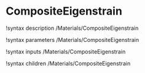 <!-- MOOSE Documentation Stub: Remove this when content is added. -->

# CompositeEigenstrain
!syntax description /Materials/CompositeEigenstrain

!syntax parameters /Materials/CompositeEigenstrain

!syntax inputs /Materials/CompositeEigenstrain

!syntax children /Materials/CompositeEigenstrain
